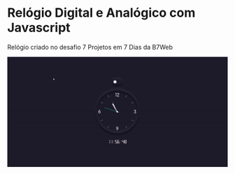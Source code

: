 # Relógio Digital e Analógico com Javascript
Relógio criado no desafio 7 Projetos em 7 Dias da B7Web

![Relógio digital e analógico com javascript](https://github.com/raphaelrpaula/relogio-digital-e-analogico-javascript/blob/main/Relógio.gif)
